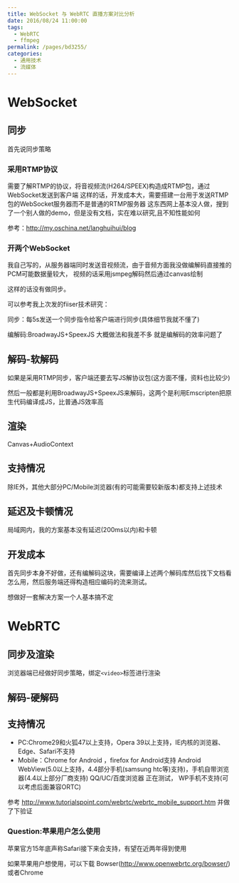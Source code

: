 ```yaml
---
title: WebSocket 与 WebRTC 直播方案对比分析
date: 2016/08/24 11:00:00
tags: 
  - WebRTC
  - ffmpeg
permalink: /pages/bd3255/
categories: 
  - 通用技术
  - 流媒体
---
```


# WebSocket

## 同步

首先说同步策略

<!--more-->

### 采用RTMP协议

需要了解RTMP的协议，将音视频流(H264/SPEEX)构造成RTMP包，通过WebSocket发送到客户端
这样的话，开发成本大，需要搭建一台用于发送RTMP包的WebSocket服务器而不是普通的RTMP服务器
这东西网上基本没人做，搜到了一个别人做的demo，但是没有文档，实在难以研究,且不知性能如何

参考：http://my.oschina.net/langhuihui/blog

### 开两个WebSocket

我自己写的，从服务器端同时发送音视频流，由于音频方面我没做编解码直接推的PCM可能数据量较大，
视频的话采用jsmpeg解码然后通过canvas绘制

这样的话没有做同步。

可以参考我上次发的fiiser技术研究：

同步：每5s发送一个同步指令给客户端进行同步(具体细节我就不懂了)

编解码:BroadwayJS+SpeexJS 大概做法和我差不多 就是编解码的效率问题了

## 解码-软解码

如果是采用RTMP同步，客户端还要去写JS解协议包(这方面不懂，资料也比较少)

然后一般都是利用BroadwayJS+SpeexJS来解码，这两个是利用Emscripten把原生代码编译成JS，比普通JS效率高

## 渲染

Canvas+AudioContext 

## 支持情况

除IE外，其他大部分PC/Mobile浏览器(有的可能需要较新版本)都支持上述技术

## 延迟及卡顿情况

局域网内，我的方案基本没有延迟(200ms以内)和卡顿

## 开发成本

首先同步本身不好做，还有编解码这块，需要编译上述两个解码库然后找下文档看怎么用，然后服务端还得构造相应编码的流来测试。

想做好一套解决方案一个人基本搞不定

# WebRTC

## 同步及渲染

浏览器端已经做好同步策略，绑定`<video>`标签进行渲染

## 解码-硬解码

## 支持情况

- PC:Chrome29和火狐47以上支持，Opera 39以上支持，IE内核的浏览器、Edge、Safari不支持
- Mobile：Chrome for Android ，firefox for Android支持
Android WebView(5.0以上支持，4.4部分手机(samsung htc等)支持)，手机自带浏览器(4.4以上部分厂商支持)
QQ/UC/百度浏览器 正在测试，
WP手机不支持(可以考虑后面兼容ORTC)

参考 http://www.tutorialspoint.com/webrtc/webrtc_mobile_support.htm 并做了下验证

### Question:苹果用户怎么使用

苹果官方15年底声称Safari接下来会支持，有望在近两年得到使用

如果苹果用户想使用，可以下载 Bowser(http://www.openwebrtc.org/bowser/) 或者Chrome